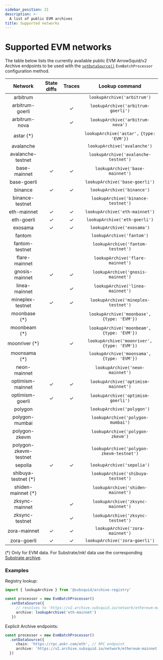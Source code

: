 ```yaml
---
sidebar_position: 21
description: >-
  A list of public EVM archives
title: Supported networks
---
```


# Supported EVM networks

The table below lists the currently available public EVM ArrowSquid/v2 Archive endpoints to be used with the [`setDataSource()`](/evm-indexing/configuration/initialization) `EvmBatchProcessor` configuration method.

| Network               | State diffs | Traces | Lookup command                                |
|:---------------------:|:-----------:|:------:|:---------------------------------------------:|
| arbitrum              |             |        | `lookupArchive('arbitrum')`                   |
| arbitrum-goerli       |             | ✓      | `lookupArchive('arbitrum-goerli')`            |
| arbitrum-nova         |             | ✓      | `lookupArchive('arbitrum-nova')`              |
| astar (*)             |             |        | `lookupArchive('astar',` `{type: 'EVM'})`     |
| avalanche             |             |        | `lookupArchive('avalanche')`                  |
| avalanche-testnet     |             |        | `lookupArchive('avalanche-testnet')`          |
| base-mainnet          | ✓           | ✓      | `lookupArchive('base-mainnet')`               |
| base-goerli           |             |        | `lookupArchive('base-goerli')`                |
| binance               | ✓           | ✓      | `lookupArchive('binance')`                    |
| binance-testnet       |             |        | `lookupArchive('binance-testnet')`            |
| eth-mainnet           | ✓           | ✓      | `lookupArchive('eth-mainnet')`                |
| eth-goerli            | ✓           | ✓      | `lookupArchive('eth-goerli')`                 |
| exosama               | ✓           | ✓      | `lookupArchive('exosama')`                    |
| fantom                |             |        | `lookupArchive('fantom')`                     |
| fantom-testnet        |             |        | `lookupArchive('fantom-testnet')`             |
| flare-mainnet         |             |        | `lookupArchive('flare-mainnet')`              |
| gnosis-mainnet        | ✓           | ✓      | `lookupArchive('gnosis-mainnet')`             |
| linea-mainnet         |             | ✓      | `lookupArchive('linea-mainnet')`              |
| mineplex-testnet      | ✓           | ✓      | `lookupArchive('mineplex-testnet')`           |
| moonbase (*)          |             |        | `lookupArchive('moonbase',` `{type: 'EVM'})`  |
| moonbeam (*)          |             |        | `lookupArchive('moonbeam',` `{type: 'EVM'})`  |
| moonriver (*)         |             | ✓      | `lookupArchive('moonriver',` `{type: 'EVM'})` |
| moonsama (*)          |             |        | `lookupArchive('moonsama',` `{type: 'EVM'})`  |
| neon-mainnet          |             |        | `lookupArchive('neon-mainnet')`               |
| optimism-mainnet      | ✓           | ✓      | `lookupArchive('optimism-mainnet')`           |
| optimism-goerli       | ✓           | ✓      | `lookupArchive('optimism-goerli')`            |
| polygon               |             |        | `lookupArchive('polygon')`                    |
| polygon-mumbai        |             |        | `lookupArchive('polygon-mumbai')`             |
| polygon-zkevm         |             |        | `lookupArchive('polygon-zkevm')`              |
| polygon-zkevm-testnet |             |        | `lookupArchive('polygon-zkevm-testnet')`      |
| sepolia               | ✓           | ✓      | `lookupArchive('sepolia')`                    |
| shibuya-testnet (*)   |             |        | `lookupArchive('shibuya-testnet')`            |
| shiden-mainnet (*)    |             |        | `lookupArchive('shiden-mainnet')`             |
| zksync-mainnet        |             | ✓      | `lookupArchive('zksync-mainnet')`             |
| zksync-testnet        |             | ✓      | `lookupArchive('zksync-testnet')`             |
| zora-mainnet          | ✓           | ✓      | `lookupArchive('zora-mainnet')`               |
| zora-goerli           | ✓           | ✓      | `lookupArchive('zora-goerli')`                |

(*) Only for EVM data. For Substrate/ink! data use the corresponding [Substrate archive](/substrate-indexing/supported-networks).

### Examples 

Registry lookup:
```typescript
import { lookupArchive } from '@subsquid/archive-registry'

const processor = new EvmBatchProcessor()
  .setDataSource({
     // resolves to 'https://v2.archive.subsquid.io/network/ethereum-mainnet'
     archive: lookupArchive('eth-mainnet')
   })
```
Explicit Archive endpoints:
```typescript
const processor = new EvmBatchProcessor()
  .setDataSource({
     chain: 'https://rpc.ankr.com/eth', // RPC endpoint
     archive: 'https://v2.archive.subsquid.io/network/ethereum-mainnet'
  })
```
